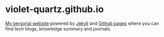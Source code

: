 # violet-quartz.github.io
[My personal website](https://violet-quartz.github.io/) powered by [Jekyll](https://jekyllrb.com/) and [Github pages](https://pages.github.com/) where you can find tech blogs, knowledge summary and journals.
